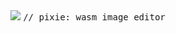 <div align="center">

<img src="https://i.imgur.com/6CpzyxK.png">

<samp>
// pixie: wasm image editor
</samp>

</div>

